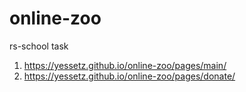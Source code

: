 # online-zoo
rs-school task

1. https://yessetz.github.io/online-zoo/pages/main/ 
2. https://yessetz.github.io/online-zoo/pages/donate/
